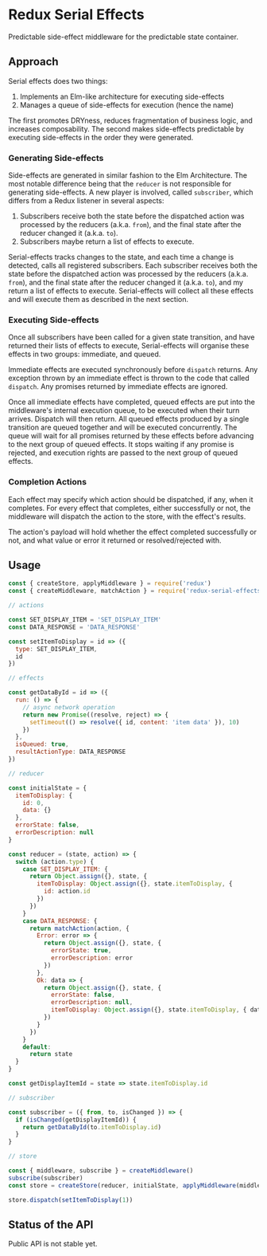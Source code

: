 # Redux Serial Effects

Predictable side-effect middleware for the predictable state container.

## Approach

Serial effects does two things:

1. Implements an Elm-like architecture for executing side-effects
1. Manages a queue of side-effects for execution (hence the name)

The first promotes DRYness, reduces fragmentation of business logic, and increases composability.
The second makes side-effects predictable by executing side-effects in the order they were
generated.

### Generating Side-effects

Side-effects are generated in similar fashion to the Elm Architecture. The most notable difference
being that the `reducer` is not responsible for generating side-effects. A new player is involved,
called `subscriber`, which differs from a Redux listener in several aspects:

1. Subscribers receive both the state before the dispatched action was processed by the reducers
   (a.k.a. `from`), and the final state after the reducer changed it (a.k.a. `to`).
2. Subscribers maybe return a list of effects to execute.

Serial-effects tracks changes to the state, and each time a change is detected, calls all registered
subscribers. Each subscriber receives both the state before the dispatched action was processed by the reducers
(a.k.a. `from`), and the final state after the reducer changed it (a.k.a. `to`), and my return a list of effects to execute.
Serial-effects will collect all these effects and will execute them as described in the next section.

### Executing Side-effects

Once all subscribers have been called for a given state transition, and have returned their lists of
effects to execute, Serial-effects will organise these effects in two groups: immediate, and
queued.

Immediate effects are executed synchronously before `dispatch` returns. Any exception thrown by an
immediate effect is thrown to the code that called `dispatch`. Any promises returned by immediate
effects are ignored.

Once all immediate effects have completed, queued effects are put into the middleware's internal
execution queue, to be executed when their turn arrives. Dispatch will then return. All queued
effects produced by a single transition are queued together and will be executed concurrently. The
queue will wait for all promises returned by these effects before advancing to the next group of
queued effects. It stops waiting if any promise is rejected, and execution rights are passed to the
next group of queued effects.

### Completion Actions

Each effect may specify which action should be dispatched, if any, when it completes. For every
effect that completes, either successfully or not, the middleware will dispatch the action to the
store, with the effect's results. 

The action's payload will hold whether the effect completed successfully or not, and what value or
error it returned or resolved/rejected with.

## Usage

```javascript
const { createStore, applyMiddleware } = require('redux')
const { createMiddleware, matchAction } = require('redux-serial-effects')

// actions

const SET_DISPLAY_ITEM = 'SET_DISPLAY_ITEM'
const DATA_RESPONSE = 'DATA_RESPONSE'

const setItemToDisplay = id => ({
  type: SET_DISPLAY_ITEM,
  id
})

// effects

const getDataById = id => ({
  run: () => {
    // async network operation
    return new Promise((resolve, reject) => {
      setTimeout(() => resolve({ id, content: 'item data' }), 10)
    })
  },
  isQueued: true,
  resultActionType: DATA_RESPONSE
})

// reducer

const initialState = {
  itemToDisplay: {
    id: 0,
    data: {}
  },
  errorState: false,
  errorDescription: null
}

const reducer = (state, action) => {
  switch (action.type) {
    case SET_DISPLAY_ITEM: {
      return Object.assign({}, state, {
        itemToDisplay: Object.assign({}, state.itemToDisplay, {
          id: action.id
        })
      })
    }
    case DATA_RESPONSE: {
      return matchAction(action, {
        Error: error => {
          return Object.assign({}, state, {
            errorState: true,
            errorDescription: error
          })
        },
        Ok: data => {
          return Object.assign({}, state, {
            errorState: false,
            errorDescription: null,
            itemToDisplay: Object.assign({}, state.itemToDisplay, { data })
          })
        }
      })
    }
    default:
      return state
  }
}

const getDisplayItemId = state => state.itemToDisplay.id

// subscriber

const subscriber = ({ from, to, isChanged }) => {
  if (isChanged(getDisplayItemId)) {
    return getDataById(to.itemToDisplay.id)
  }
}

// store

const { middleware, subscribe } = createMiddleware()
subscribe(subscriber)
const store = createStore(reducer, initialState, applyMiddleware(middleware))

store.dispatch(setItemToDisplay(1))
```

## Status of the API

Public API is not stable yet.

